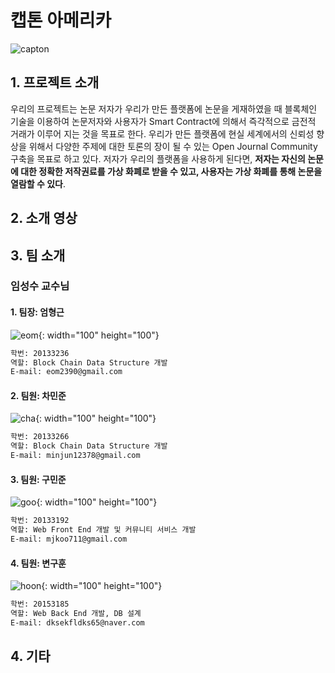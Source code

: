 # 캡톤 아메리카
![capton](./img/cap.jpg)
## 1. 프로젝트 소개
우리의 프로젝트는 논문 저자가 우리가 만든 플랫폼에 논문을 게재하였을 때 블록체인 기술을 이용하여 논문저자와 사용자가 Smart  Contract에 의해서 즉각적으로 금전적 거래가 이루어 지는 것을 목표로 한다.  우리가 만든 플랫폼에 현실 세계에서의 신뢰성 향상을 위해서 다양한 주제에 대한 토론의 장이 될 수 있는 Open Journal Community 구축을 목표로 하고 있다. 저자가 우리의 플랫폼을 사용하게 된다면, **저자는 자신의 논문에 대한 정확한 저작권료를 가상 화폐로 받을 수 있고, 사용자는 가상 화폐를 통해 논문을 열람할 수 있다**. 

## 2. 소개 영상


## 3. 팀 소개
### 임성수 교수님

#### 1.  팀장: 엄형근 
![eom](./img/eom.jpg){: width="100" height="100"}
 ```markdown
학번: 20133236
역할: Block Chain Data Structure 개발
E-mail: eom2390@gmail.com
```
#### 2.  팀원: 차민준 
![cha](./img/cha.jpg){: width="100" height="100"}
 ```markdown
학번: 20133266
역할: Block Chain Data Structure 개발
E-mail: minjun12378@gmail.com
```
#### 3.  팀원: 구민준
![goo](./img/goo.jpg){: width="100" height="100"}
 ```markdown
학번: 20133192
역할: Web Front End 개발 및 커뮤니티 서비스 개발
E-mail: mjkoo711@gmail.com
```
#### 4.  팀원: 변구훈
![hoon](./img/goohoon.jpg){: width="100" height="100"}
 ```markdown
학번: 20153185
역할: Web Back End 개발, DB 설계
E-mail: dksekfldks65@naver.com  
```
## 4. 기타



 
